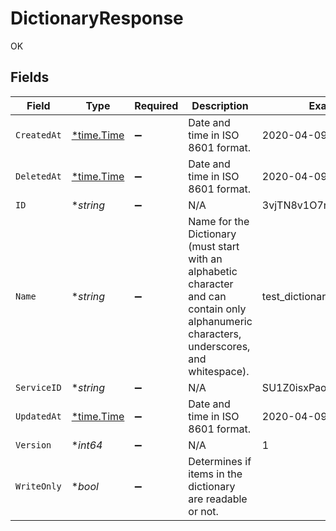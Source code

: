 # DictionaryResponse

OK


## Fields

| Field                                                                                                                                        | Type                                                                                                                                         | Required                                                                                                                                     | Description                                                                                                                                  | Example                                                                                                                                      |
| -------------------------------------------------------------------------------------------------------------------------------------------- | -------------------------------------------------------------------------------------------------------------------------------------------- | -------------------------------------------------------------------------------------------------------------------------------------------- | -------------------------------------------------------------------------------------------------------------------------------------------- | -------------------------------------------------------------------------------------------------------------------------------------------- |
| `CreatedAt`                                                                                                                                  | [*time.Time](https://pkg.go.dev/time#Time)                                                                                                   | :heavy_minus_sign:                                                                                                                           | Date and time in ISO 8601 format.                                                                                                            | 2020-04-09T18:14:30Z                                                                                                                         |
| `DeletedAt`                                                                                                                                  | [*time.Time](https://pkg.go.dev/time#Time)                                                                                                   | :heavy_minus_sign:                                                                                                                           | Date and time in ISO 8601 format.                                                                                                            | 2020-04-09T18:14:30Z                                                                                                                         |
| `ID`                                                                                                                                         | **string*                                                                                                                                    | :heavy_minus_sign:                                                                                                                           | N/A                                                                                                                                          | 3vjTN8v1O7nOAY7aNDGOL                                                                                                                        |
| `Name`                                                                                                                                       | **string*                                                                                                                                    | :heavy_minus_sign:                                                                                                                           | Name for the Dictionary (must start with an alphabetic character and can contain only alphanumeric characters, underscores, and whitespace). | test_dictionary                                                                                                                              |
| `ServiceID`                                                                                                                                  | **string*                                                                                                                                    | :heavy_minus_sign:                                                                                                                           | N/A                                                                                                                                          | SU1Z0isxPaozGVKXdv0eY                                                                                                                        |
| `UpdatedAt`                                                                                                                                  | [*time.Time](https://pkg.go.dev/time#Time)                                                                                                   | :heavy_minus_sign:                                                                                                                           | Date and time in ISO 8601 format.                                                                                                            | 2020-04-09T18:14:30Z                                                                                                                         |
| `Version`                                                                                                                                    | **int64*                                                                                                                                     | :heavy_minus_sign:                                                                                                                           | N/A                                                                                                                                          | 1                                                                                                                                            |
| `WriteOnly`                                                                                                                                  | **bool*                                                                                                                                      | :heavy_minus_sign:                                                                                                                           | Determines if items in the dictionary are readable or not.                                                                                   |                                                                                                                                              |